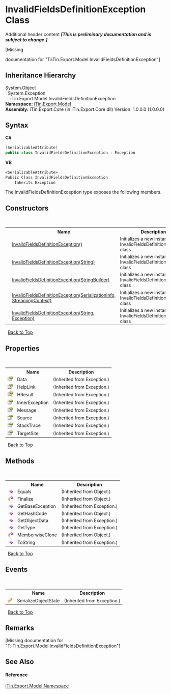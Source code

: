 # InvalidFieldsDefinitionException Class
Additional header content _**\[This is preliminary documentation and is subject to change.\]**_

\[Missing <summary> documentation for "T:iTin.Export.Model.InvalidFieldsDefinitionException"\]


## Inheritance Hierarchy
System.Object<br />&nbsp;&nbsp;System.Exception<br />&nbsp;&nbsp;&nbsp;&nbsp;iTin.Export.Model.InvalidFieldsDefinitionException<br />
**Namespace:**&nbsp;<a href="ef57ffcc-e95e-b212-5a46-9aa6f5a3511f">iTin.Export.Model</a><br />**Assembly:**&nbsp;iTin.Export.Core (in iTin.Export.Core.dll) Version: 1.0.0.0 (1.0.0.0)

## Syntax

**C#**<br />
``` C#
[SerializableAttribute]
public class InvalidFieldsDefinitionException : Exception
```

**VB**<br />
``` VB
<SerializableAttribute>
Public Class InvalidFieldsDefinitionException
	Inherits Exception
```

The InvalidFieldsDefinitionException type exposes the following members.


## Constructors
&nbsp;<table><tr><th></th><th>Name</th><th>Description</th></tr><tr><td>![Public method](media/pubmethod.gif "Public method")</td><td><a href="a30a91a9-bf92-f920-c3d6-b47856141793">InvalidFieldsDefinitionException()</a></td><td>
Initializes a new instance of the InvalidFieldsDefinitionException class</td></tr><tr><td>![Public method](media/pubmethod.gif "Public method")</td><td><a href="1341da76-8c2b-a653-9650-854491531b07">InvalidFieldsDefinitionException(String)</a></td><td>
Initializes a new instance of the InvalidFieldsDefinitionException class</td></tr><tr><td>![Public method](media/pubmethod.gif "Public method")</td><td><a href="37ca98dd-ac90-23d5-ef6e-43e184e38e16">InvalidFieldsDefinitionException(StringBuilder)</a></td><td>
Initializes a new instance of the InvalidFieldsDefinitionException class</td></tr><tr><td>![Protected method](media/protmethod.gif "Protected method")</td><td><a href="f9f5a654-904d-88ba-2378-eb7c0f44bc00">InvalidFieldsDefinitionException(SerializationInfo, StreamingContext)</a></td><td>
Initializes a new instance of the InvalidFieldsDefinitionException class</td></tr><tr><td>![Public method](media/pubmethod.gif "Public method")</td><td><a href="05dc1c6e-86ea-9fc7-28ea-3c096da61069">InvalidFieldsDefinitionException(String, Exception)</a></td><td>
Initializes a new instance of the InvalidFieldsDefinitionException class</td></tr></table>&nbsp;
<a href="#invalidfieldsdefinitionexception-class">Back to Top</a>

## Properties
&nbsp;<table><tr><th></th><th>Name</th><th>Description</th></tr><tr><td>![Public property](media/pubproperty.gif "Public property")</td><td>Data</td><td> (Inherited from Exception.)</td></tr><tr><td>![Public property](media/pubproperty.gif "Public property")</td><td>HelpLink</td><td> (Inherited from Exception.)</td></tr><tr><td>![Protected property](media/protproperty.gif "Protected property")</td><td>HResult</td><td> (Inherited from Exception.)</td></tr><tr><td>![Public property](media/pubproperty.gif "Public property")</td><td>InnerException</td><td> (Inherited from Exception.)</td></tr><tr><td>![Public property](media/pubproperty.gif "Public property")</td><td>Message</td><td> (Inherited from Exception.)</td></tr><tr><td>![Public property](media/pubproperty.gif "Public property")</td><td>Source</td><td> (Inherited from Exception.)</td></tr><tr><td>![Public property](media/pubproperty.gif "Public property")</td><td>StackTrace</td><td> (Inherited from Exception.)</td></tr><tr><td>![Public property](media/pubproperty.gif "Public property")</td><td>TargetSite</td><td> (Inherited from Exception.)</td></tr></table>&nbsp;
<a href="#invalidfieldsdefinitionexception-class">Back to Top</a>

## Methods
&nbsp;<table><tr><th></th><th>Name</th><th>Description</th></tr><tr><td>![Public method](media/pubmethod.gif "Public method")</td><td>Equals</td><td> (Inherited from Object.)</td></tr><tr><td>![Protected method](media/protmethod.gif "Protected method")</td><td>Finalize</td><td> (Inherited from Object.)</td></tr><tr><td>![Public method](media/pubmethod.gif "Public method")</td><td>GetBaseException</td><td> (Inherited from Exception.)</td></tr><tr><td>![Public method](media/pubmethod.gif "Public method")</td><td>GetHashCode</td><td> (Inherited from Object.)</td></tr><tr><td>![Public method](media/pubmethod.gif "Public method")</td><td>GetObjectData</td><td> (Inherited from Exception.)</td></tr><tr><td>![Public method](media/pubmethod.gif "Public method")</td><td>GetType</td><td> (Inherited from Exception.)</td></tr><tr><td>![Protected method](media/protmethod.gif "Protected method")</td><td>MemberwiseClone</td><td> (Inherited from Object.)</td></tr><tr><td>![Public method](media/pubmethod.gif "Public method")</td><td>ToString</td><td> (Inherited from Exception.)</td></tr></table>&nbsp;
<a href="#invalidfieldsdefinitionexception-class">Back to Top</a>

## Events
&nbsp;<table><tr><th></th><th>Name</th><th>Description</th></tr><tr><td>![Protected event](media/protevent.gif "Protected event")</td><td>SerializeObjectState</td><td> (Inherited from Exception.)</td></tr></table>&nbsp;
<a href="#invalidfieldsdefinitionexception-class">Back to Top</a>

## Remarks
\[Missing <remarks> documentation for "T:iTin.Export.Model.InvalidFieldsDefinitionException"\]

## See Also


#### Reference
<a href="ef57ffcc-e95e-b212-5a46-9aa6f5a3511f">iTin.Export.Model Namespace</a><br />